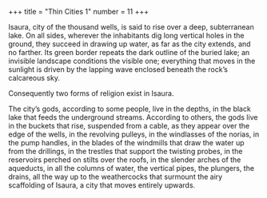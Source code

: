 +++
title = "Thin Cities 1"
number = 11
+++

Isaura, city of the thousand wells, is said to rise over a deep, subterranean lake. On all sides, wherever the inhabitants dig long vertical holes in the ground, they succeed in drawing up water, as far as the city extends, and no farther. Its green border repeats the dark outline of the buried lake; an invisible landscape conditions the visible one; everything that moves in the sunlight is driven by the lapping wave enclosed beneath the rock’s calcareous sky.

Consequently two forms of religion exist in Isaura.

The city’s gods, according to some people, live in the depths, in the black lake that feeds the underground streams. According to others, the gods live in the buckets that rise, suspended from a cable, as they appear over the edge of the wells, in the revolving pulleys, in the windlasses of the norias, in the pump handles, in the blades of the windmills that draw the water up from the drillings, in the trestles that support the twisting probes, in the reservoirs perched on stilts over the roofs, in the slender arches of the aqueducts, in all the columns of water, the vertical pipes, the plungers, the drains, all the way up to the weathercocks that surmount the airy scaffolding of Isaura, a city that moves entirely upwards.